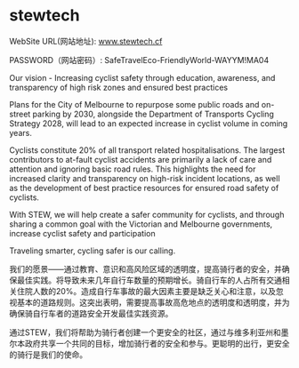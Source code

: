 # stewtech

WebSite URL(网站地址): www.stewtech.cf

PASSWORD（网站密码）: SafeTravelEco-FriendlyWorld-WAYYM!MA04



Our vision - Increasing cyclist safety through education, awareness, and transparency of high risk zones and ensured best practices

 
Plans for the City of Melbourne to repurpose some public roads and on-street parking by 2030, alongside the Department of Transports Cycling Strategy 2028, will lead to an expected increase in cyclist volume in coming years.

Cyclists constitute 20% of all transport related hospitalisations. The largest contributors to at-fault cyclist accidents are primarily a lack of care and attention and ignoring basic road rules. This highlights the need for increased clarity and transparency on high-risk incident locations, as well as the development of best practice resources for ensured road safety of cyclists.

With STEW, we will help create a safer community for cyclists, and through sharing a common goal with the Victorian and Melbourne governments, increase cyclist safety and participation

Traveling smarter, cycling safer is our calling.

我们的愿景——通过教育、意识和高风险区域的透明度，提高骑行者的安全，并确保最佳实践。将导致未来几年自行车数量的预期增长。骑自行车的人占所有交通相关住院人数的20%。造成自行车事故的最大因素主要是缺乏关心和注意，以及忽视基本的道路规则。这突出表明，需要提高事故高危地点的透明度和透明度，并为确保骑自行车者的道路安全开发最佳实践资源。

通过STEW，我们将帮助为骑行者创建一个更安全的社区，通过与维多利亚州和墨尔本政府共享一个共同的目标，增加骑行者的安全和参与。更聪明的出行，更安全的骑行是我们的使命。
